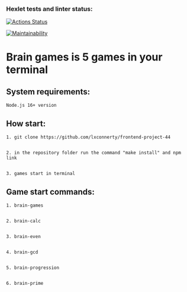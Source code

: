 ### Hexlet tests and linter status:
[![Actions Status](https://github.com/lxconnerty/frontend-project-44/workflows/hexlet-check/badge.svg)](https://github.com/lxconnerty/frontend-project-44/actions)

[![Maintainability](https://api.codeclimate.com/v1/badges/d30e363d21b0264a73f8/maintainability)](https://codeclimate.com/github/lxconnerty/frontend-project-44/maintainability)

# Brain games is 5 games in your terminal

## System requirements:
    Node.js 16+ version


## How start:


    1. git clone https://github.com/lxconnerty/frontend-project-44
    
    
    2. in the repository folder run the command "make install" and npm link
    
    
    3. games start in terminal


## Game start commands:


    1. brain-games
    
    
    2. brain-calc
    
    
    3. brain-even
    
    
    4. brain-gcd
    
    
    5. brain-progression
    
    
    6. brain-prime


